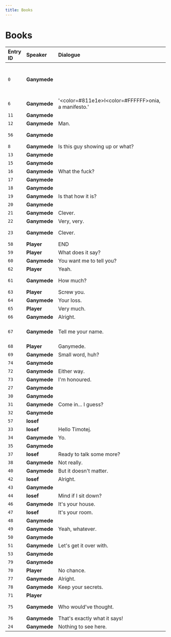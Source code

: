 ```yaml
---
title: Books
---
```


# Books


| Entry ID | Speaker | Dialogue | Next |
| :------- | :------ | :------- | :------------ |
| `0` | **Ganymede** |  | → `6` \*\*Ganymede\*\*: '<color=\#811e1e\>I<color=\#FFFFFF\>onia, a manifesto\.\.\.\.<br>→ `18` Ganymede<br>→ `24` Ganymede: Nothing to see here\. |
| `6` | **Ganymede** | '<color=\#811e1e\>I<color=\#FFFFFF\>onia, a manifesto\.' | → `11` Ganymede |
| `11` | **Ganymede** |  | → `12` Ganymede: Man\. |
| `12` | **Ganymede** | Man\. | → `56` Ganymede |
| `56` | **Ganymede** |  | → `8` Ganymede: Is this guy showing up or what? |
| `8` | **Ganymede** | Is this guy showing up or what? | → `13` Ganymede |
| `13` | **Ganymede** |  | → `15` Ganymede |
| `15` | **Ganymede** |  | → `16` Ganymede: What the fuck? |
| `16` | **Ganymede** | What the fuck? | → `17` Ganymede |
| `17` | **Ganymede** |  | End |
| `18` | **Ganymede** |  | → `19` Ganymede: Is that how it is? |
| `19` | **Ganymede** | Is that how it is? | → `20` Ganymede |
| `20` | **Ganymede** |  | → `21` Ganymede: Clever\. |
| `21` | **Ganymede** | Clever\. | → `22` Ganymede: Very, very\. |
| `22` | **Ganymede** | Very, very\. | → `23` Ganymede: Clever\. |
| `23` | **Ganymede** | Clever\. | → `59` Player: What does it say?<br>→ `58` Player: END |
| `58` | **Player** | END | End |
| `59` | **Player** | What does it say? | → `60` Ganymede: You want me to tell you? |
| `60` | **Ganymede** | You want me to tell you? | → `62` Player: Yeah\. |
| `62` | **Player** | Yeah\. | → `61` Ganymede: How much? |
| `61` | **Ganymede** | How much? | → `63` Player: Screw you\.<br>→ `65` Player: Very much\. |
| `63` | **Player** | Screw you\. | → `64` Ganymede: Your loss\. |
| `64` | **Ganymede** | Your loss\. | End |
| `65` | **Player** | Very much\. | → `66` Ganymede: Alright\. |
| `66` | **Ganymede** | Alright\. | → `67` Ganymede: Tell me your name\. |
| `67` | **Ganymede** | Tell me your name\. | → `68` Player: Ganymede\.<br>→ `70` Player: No chance\.<br>→ `71` Player |
| `68` | **Player** | Ganymede\. | → `69` Ganymede: Small word, huh? |
| `69` | **Ganymede** | Small word, huh? | → `74` Ganymede |
| `74` | **Ganymede** |  | → `72` Ganymede: Either way\. |
| `72` | **Ganymede** | Either way\. | → `73` Ganymede: I'm honoured\. |
| `73` | **Ganymede** | I'm honoured\. | → `27` Ganymede |
| `27` | **Ganymede** |  | → `30` Ganymede |
| `30` | **Ganymede** |  | → `31` Ganymede: Come in\.\.\. I guess? |
| `31` | **Ganymede** | Come in\.\.\. I guess? | → `32` Ganymede |
| `32` | **Ganymede** |  | → `57` Iosef |
| `57` | **Iosef** |  | → `33` Iosef: Hello Timotej\. |
| `33` | **Iosef** | Hello Timotej\. | → `34` Ganymede: Yo\. |
| `34` | **Ganymede** | Yo\. | → `35` Ganymede |
| `35` | **Ganymede** |  | → `37` Iosef: Ready to talk some more? |
| `37` | **Iosef** | Ready to talk some more? | → `38` Ganymede: Not really\. |
| `38` | **Ganymede** | Not really\. | → `40` Ganymede: But it doesn't matter\. |
| `40` | **Ganymede** | But it doesn't matter\. | → `42` Iosef: Alright\. |
| `42` | **Iosef** | Alright\. | → `43` Ganymede |
| `43` | **Ganymede** |  | → `44` Iosef: Mind if I sit down? |
| `44` | **Iosef** | Mind if I sit down? | → `46` Ganymede: It's your house\. |
| `46` | **Ganymede** | It's your house\. | → `47` Iosef: It's your room\. |
| `47` | **Iosef** | It's your room\. | → `48` Ganymede |
| `48` | **Ganymede** |  | → `49` Ganymede: Yeah, whatever\. |
| `49` | **Ganymede** | Yeah, whatever\. | → `50` Ganymede |
| `50` | **Ganymede** |  | → `51` Ganymede: Let's get it over with\. |
| `51` | **Ganymede** | Let's get it over with\. | → `53` Ganymede |
| `53` | **Ganymede** |  | → `79` Ganymede |
| `79` | **Ganymede** |  | End |
| `70` | **Player** | No chance\. | → `77` Ganymede: Alright\. |
| `77` | **Ganymede** | Alright\. | → `78` Ganymede: Keep your secrets\. |
| `78` | **Ganymede** | Keep your secrets\. | → `27` Ganymede |
| `71` | **Player** |  | → `75` Ganymede: Who would've thought\. |
| `75` | **Ganymede** | Who would've thought\. | → `76` Ganymede: That's exactly what it says\! |
| `76` | **Ganymede** | That's exactly what it says\! | → `27` Ganymede |
| `24` | **Ganymede** | Nothing to see here\. | → `27` Ganymede |
